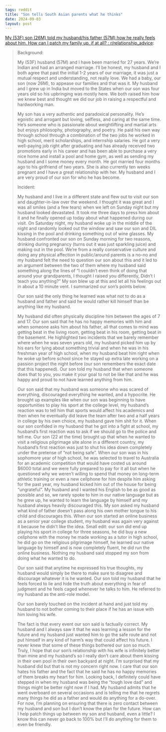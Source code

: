 ```yaml
---
tags: reddit
title: "Son tells South Asian parents what he thinks"
date: 2024-09-03
layout: post
---
```


[My (53F) son (26M) told my husband/his father (57M) how he really feels about him. How can I patch my family up, if at all? : r/relationship_advice](https://www.reddit.com/r/relationship_advice/comments/1ebvkqn/my_53f_son_26m_told_my_husbandhis_father_57m_how/):

> Background: 
> 
> My (53F) husband (57M) and I have been married for 27 years. We’re Indian and had an arranged marriage. I’ll be honest, my husband and I both agree that past the initial 1-2 years of our marriage, it was just a mutual respect and understanding, not really love. We had a baby, our son (now 26M), to appease our families and that was it. My husband and I grew up in India but moved to the States when our son was four years old so his upbringing was mostly here. We both raised him how we knew best and thought we did our job in raising a respectful and hardworking man. 
> 
> My son has a very authentic and paradoxical personality. He’s egoistic and arrogant but loving, selfless, and caring at the same time. He’s someone who is passionate about weightlifting and martial arts but enjoys philosophy, photography, and poetry. He paid his own way through school through a combination of the two jobs he worked in high school, merit scholarships, and internship salaries. He got a very well-paying job right after graduating and has already received two promotions early in his career and has been able to purchase a very nice home and install a pool and home gym, as well as sending my husband and I some money every month. He got married four months ago to his girlfriend of two years. She is also currently ten weeks pregnant and I have a great relationship with her. My husband and I are very proud of our son for who he has become.
> 
> Incident:
> 
> My husband and I live in a different state and flew out to visit our son and daughter-in-law over the weekend. I thought it was great and I was all smiles (and a few tears) when we left on Sunday night but my husband looked devastated. It took me three days to press him about it and he finally opened up today about what happened during our visit. On Saturday night, my husband woke up in the middle of the night and randomly looked out the window and saw our son and DIL kissing in the pool and drinking something out of wine glasses. My husband confronted our son on Sunday morning for two reasons, drinking during pregnancy (turns out it was just sparkling juice) and making out in the pool. We’re from a really conservative culture and doing any physical affection in public/around parents is a no-no and my husband felt the need to question our son about this and it led to an argument between the two of them where my husband said something along the lines of “I couldn’t even think of doing that around your grandparents, I thought I raised you differently, Didn’t I teach you anything?” My son blew up at this and let all his feelings out in about a 10 minute vent. I summarized our son’s points below.
> 
> Our son said the only thing he learned was what not to do as a husband and father and said he would rather kill himself than be anything like my husband.
> 
> My husband did often physically discipline him between the ages of 7 and 17. Our son said that he has no happy memories with him and when someone asks him about his father, all that comes to mind was getting beat in the living room, getting beat in his room, getting beat in the basement. He highlighted two incidents that we barely remember where when he was seven years old, my husband picked him up by his ears for lying about something trivial and when he was in his freshman year of high school, when my husband beat him right when he woke up before school since he stayed up extra late working on a passion project the night before (our son remembers the exact date that this happened). Our son told my husband that when someone does that to you, you make it your goal to not be like that and he was happy and proud to not have learned anything from him. 
> 
> Our son said that my husband was someone who was scared of everything, discouraged everything he wanted, and a hypocrite. He brought up examples like when our son was beginning to have opportunities to play his sport at the college level, my husband’s reaction was to tell him that sports would affect his academics and then when he eventually did leave the team after two and a half years in college by his own choice, my husband gave him shit for it. When our son confided in my husband that he got into a fight at school, my husband’s first reaction was to ask if we should go to the police and tell me. Our son (22 at the time) brought up that when he wanted to visit a religious pilgrimage site alone in a different country, my husband’s first reaction was just to shut his idea down completely under the pretense of “not being safe”. When our son was in his sophomore year of high school, he was selected to travel to Australia for an academic competition that would have costed us around $6000 total and we were fully prepared to pay for it all but when he questioned why we weren’t willing to spend that money on long-term athletic training or even a new cellphone for him despite him asking for the past year, my husband kicked him out of the house for being “ungrateful”. My husband and I wanted his English to be as good as possible and so, we rarely spoke to him in our native language but as he grew up, he wanted to learn the language by himself and my husband always heavily discouraged this. My son asked my husband what kind of father doesn’t pass along his own mother tongue to his child and discourages this. When our son started an online business as a senior year college student, my husband was again very against it because he didn’t like the idea. Small edit: our son did end up playing his sport in college for three seasons, he did buy a new cellphone with the money he made working as a tutor in high school, he did go on the religious pilgrimage himself, he learned our native language by himself and is now completely fluent, he did run the online business. Nothing my husband said stopped my son from doing what he wanted to do.
> 
> Our son said that anytime he expressed his true thoughts, my husband would simply be there to make sure to disagree and discourage whatever it is he wanted. Our son told my husband that he feels forced to lie and hide the truth about everything in fear of judgment and he feels caged whenever he talks to him. He referred to my husband as the anti-role model.
> 
> Our son barely touched on the incident at hand and just told my husband to not bother coming to their place if he has an issue with him loving his wife. 
> 
> The fact is that every event our son said is factually correct. My husband and I always saw it that he was learning a lesson for the future and my husband just wanted him to go the safe route and not put himself in any kind of harm’s way that could affect his future. I never knew that some of these things bothered our son so much. Truly, I hope that our son’s relationship with his wife is infinitely better than mine and my husband’s so I really don’t care about them kissing in their own pool in their own backyard at night. I’m surprised that my husband did but that is not my concern right now. I care that our son hates his father and the fact that he said he has no happy memories of them breaks my heart for him. Looking back, I definitely could have stepped in when my husband was being the “tough love dad” and things might be better right now if I had. My husband admits that he went overboard on several occasions and is telling me that he regrets many things he did as a father and would do anything for a do-over. For now, I’m planning on ensuring that there is zero contact between my husband and son but I don’t know the plan for the future. How can I help patch things up between my son and husband, even a little? I know this can never go back to 100% but I’ll do anything for them to even be friendly.